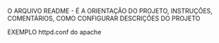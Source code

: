 O ARQUIVO README - 
É A ORIENTAÇÃO DO PROJETO, 
INSTRUÇÕES,
COMENTÁRIOS, 
COMO CONFIGURAR
DESCRIÇÕES DO PROJETO

EXEMPLO httpd.conf  do apache
